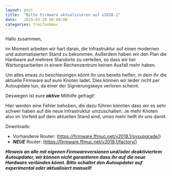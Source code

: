 ```yaml
---
layout: post
title:  "Bitte Firmware aktualisieren auf v2018.1"
date:   2019-03-28 08:00:00
categories: freifunkmuc
---
```

Hallo zusammen,

im Moment arbeiten wir hart daran, die Infrastruktur auf einen modernen und automatisierten Stand zu bekommen. Außerdem haben wir den Plan die Hardware auf mehrere Standorte zu verteilen, so dass wir bei Wartungsarbeiten in einem Rechenzentrum keinen Ausfall mehr haben. 

Um alles etwas zu beschleunigen könnt ihr uns bereits helfen, in dem ihr die aktuelle Firmware auf eure Knoten ladet. Dies können wir leider nicht per Autoupdate tun, da einer der Signierungskeys verloren scheint. 

Deswegen ist eure ***_aktive_*** Mithilfe gefragt!

Hier werden eine Fehler behoben, die dazu führen könnten dass wir es sehr schwer haben auf die neue Infrastruktur umzuschalten. Je mehr Knoten also im Vorfeld auf dem aktuellen Stand sind, umso mehr helft ihr uns damit.

Downloads:

* Vorhandene Router:  (https://firmware.ffmuc.net/v2018.1/sysupgrade/)
* ***NEUE*** Router: (https://firmware.ffmuc.net/v2018.1/factory/)

***Hinweis an alle mit eigenen Firmwareversionen und/oder deaktiviertem Autoupdater, wir können nicht garantieren dass ihr auf die neue Hardware verbinden könnt. Bitte schaltet den Autoupdater auf experimental oder aktualisiert manuell!***
